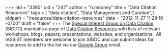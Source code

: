 +++
nid = "3360"
uid = "247"
author = "h.mooney"
title = "Data Citation Resources"
tags = [ "data citation", "Data Management and Curation",]
oldpath = "/resources/data-citation-resources"
date = "2012-11-27 11:29:10 -0700"
draft = "false"
+++
The [Special Interest Group on Data
Citation](http://www.iassistdata.org/community/sigdc) (SIGDC) maintains
a page of [Data Citation
Resources](http://www.iassistdata.org/community/data-citation-ig/data-citation-resources)
with lists of relevant workshops, blogs, papers, presentations,
websites, and organizations.  All IASSIST members are welcome to join
SIGDC and can submit ideas for resources to add to the list via our
[Google Group](http://groups.google.com/group/iassist-sigdc) email.
